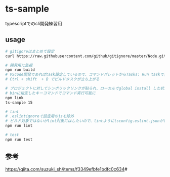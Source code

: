 # ts-sample

typescriptでのcli開発練習用

## usage

``` bash
# gitigoreはまとめて設定
curl https://raw.githubusercontent.com/github/gitignore/master/Node.gitignore > .gitignore

# 開発用に監視
npm run build
# VScode開発であればtask設定しているので、コマンドパレットからTasks: Run taskで実行可能#
# Ctrl + shift  + B でビルドタスクが立ち上がる

# プロジェクトに対してシンボリックリンクが貼られ、ローカルでglobal install した状態になり
# binに指定したキーコマンドでコマンド実行可能に
npm link
ts-sample 15

# lint
# .eslintignoreで設定用のjsを除外
# ビルド対象ではないがlint対象にはしたいので、lintようにtsconfig.eslint.jsonが存在する
npm run lint

# test
npm run test

```

## 参考

<https://qiita.com/suzuki_sh/items/f3349efbfe1bdfc0c634>#
